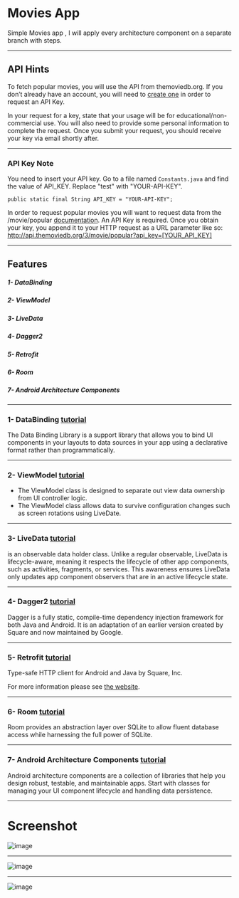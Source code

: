 # Movies App

Simple Movies app , I will apply every architecture component on a separate branch with steps.

-----------------------

##  API Hints

To fetch popular movies, you will use the API from themoviedb.org.
If you don’t already have an account, you will need to [create one](https://www.themoviedb.org/account/signup) in order to request an API Key. 
   
In your request for a key, state that your usage will be for educational/non-commercial use. You will also need to provide some personal information to complete the request. Once you submit your request, you should receive your key via email shortly after.

--------------------------------

### API Key Note
You need to insert your API key.
Go to a file named `Constants.java` and find the value of API_KEY.
Replace "test" with "YOUR-API-KEY".
```
public static final String API_KEY = "YOUR-API-KEY";
```
    
In order to request popular movies you will want to request data from the /movie/popular [documentation](https://developers.themoviedb.org/3/discover/movie-discover). An API Key is required.
Once you obtain your key, you append it to your HTTP request as a URL parameter like so:
http://api.themoviedb.org/3/movie/popular?api_key=[YOUR_API_KEY]

--------------------------------
## Features
##### 1- DataBinding 
##### 2- ViewModel
##### 3- LiveData
##### 4- Dagger2
##### 5- Retrofit
##### 6- Room
##### 7- Android Architecture Components

--------------------------------

### 1- DataBinding [tutorial](https://developer.android.com/topic/libraries/data-binding)

The Data Binding Library is a support library that allows you to bind UI components in your layouts to data sources in your app using a declarative format rather than programmatically.

--------------------------------

### 2- ViewModel [tutorial](https://developer.android.com/topic/libraries/architecture/viewmodel)

- The ViewModel class is designed to separate out view data ownership from UI controller logic.
- The ViewModel class allows data to survive configuration changes such as screen rotations using LiveDate.

--------------------------------

### 3- LiveData [tutorial](https://developer.android.com/topic/libraries/architecture/livedata)

is an observable data holder class. Unlike a regular observable, LiveData is lifecycle-aware, meaning it respects the lifecycle of other app components, such as activities, fragments, or services. This awareness ensures LiveData only updates app component observers that are in an active lifecycle state.

--------------------------------

### 4- Dagger2 [tutorial](https://dagger.dev/)

Dagger is a fully static, compile-time dependency injection framework for both Java and Android. It is an adaptation of an earlier version created by Square and now maintained by Google.

--------------------------------

### 5- Retrofit [tutorial](https://square.github.io/retrofit/)

Type-safe HTTP client for Android and Java by Square, Inc.

For more information please see [the website](https://square.github.io/retrofit/).

--------------------------------

### 6- Room [tutorial](https://developer.android.com/training/data-storage/room/index.html)

Room provides an abstraction layer over SQLite to allow fluent database access while harnessing the full power of SQLite.

--------------------------------

### 7- Android Architecture Components [tutorial](https://developer.android.com/topic/libraries/architecture)

Android architecture components are a collection of libraries that help you design robust, testable, and maintainable apps. Start with classes for managing your UI component lifecycle and handling data persistence.

--------------------------------

# Screenshot

![image](https://i.imgur.com/eRbL82X.png)

--------------------------------

![image](https://i.imgur.com/nSVDybl.png)

--------------------------------

![image](https://i.imgur.com/ysc77N0.png)


